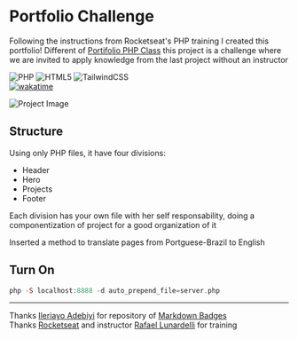 # Portfolio Challenge

Following the instructions from Rocketseat's PHP training I created this portfolio!
Different of [Portifolio PHP Class](https://github.com/csouza1995/rocket-portfolio-php-class) this project is a challenge where we are invited to apply knowledge from the last project without an instructor

![PHP](https://img.shields.io/badge/php-%23777BB4.svg?style=for-the-badge&logo=php&logoColor=white)
![HTML5](https://img.shields.io/badge/html5-%23E34F26.svg?style=for-the-badge&logo=html5&logoColor=white)
![TailwindCSS](https://img.shields.io/badge/tailwindcss-%2338B2AC.svg?style=for-the-badge&logo=tailwind-css&logoColor=white)\
[![wakatime](https://wakatime.com/badge/user/435e55fb-0356-4dac-9f26-0e167b1feaf4/project/bdccb6a2-7afe-4913-a0da-a92115282696.svg)](https://wakatime.com/badge/user/435e55fb-0356-4dac-9f26-0e167b1feaf4/project/bdccb6a2-7afe-4913-a0da-a92115282696)

![Project Image](https://github.com/user-attachments/assets/312718d9-a17c-4225-b02f-23d5fbf0bf4c)

## Structure

Using only PHP files, it have four divisions:
- Header
- Hero
- Projects
- Footer

Each division has your own file with her self responsability, doing a componentization of project for a good organization of it

Inserted a method to translate pages from Portguese-Brazil to English


## Turn On

```php
php -S localhost:8888 -d auto_prepend_file=server.php
```

---
Thanks [Ileriayo Adebiyi](https://github.com/Ileriayo) for repository of [Markdown Badges](https://github.com/Ileriayo/markdown-badges)\
Thanks [Rocketseat](https://app.rocketseat.com.br) and instructor [Rafael Lunardelli](https://github.com/pinguimdolaravel) for training
